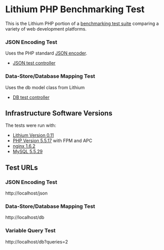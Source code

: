 # Lithium PHP Benchmarking Test

This is the Lithium PHP portion of a [benchmarking test suite](../) comparing a variety of web development platforms.

### JSON Encoding Test
Uses the PHP standard [JSON encoder](http://www.php.net/manual/en/function.json-encode.php).

* [JSON test controller](app/controllers/BenchController.php)


### Data-Store/Database Mapping Test
Uses the db model class from Lithium

* [DB test controller](app/controllers/BenchController.php)


## Infrastructure Software Versions
The tests were run with:

* [Lithium Version 0.11](http://lithify.me)
* [PHP Version 5.5.17](http://www.php.net/) with FPM and APC
* [nginx 1.6.2](http://nginx.org/)
* [MySQL 5.5.29](https://dev.mysql.com/)

## Test URLs
### JSON Encoding Test

http://localhost/json

### Data-Store/Database Mapping Test

http://localhost/db

### Variable Query Test
    
http://localhost/db?queries=2
